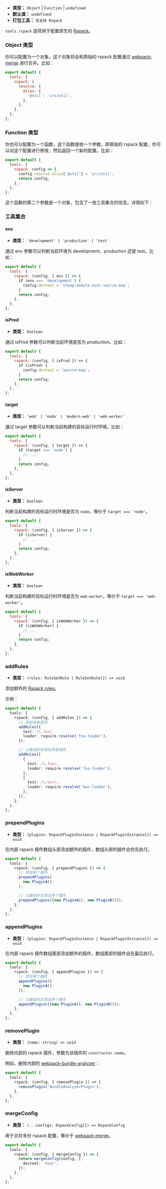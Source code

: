 - **类型：** `Object` | `Function` | `undefined`
- **默认值：** `undefined`
- **打包工具：** `仅支持 Rspack`

`tools.rspack` 选项用于配置原生的 [Rspack](https://www.rspack.dev/)。

### Object 类型

你可以配置为一个对象，这个对象将会和原始的 rspack 配置通过 [webpack-merge](https://github.com/survivejs/webpack-merge) 进行合并。比如：

```js
export default {
  tools: {
    rspack: {
      resolve: {
        alias: {
          '@util': 'src/util',
        },
      },
    },
  },
};
```

### Function 类型

你也可以配置为一个函数，这个函数接收一个参数，即原始的 rspack 配置，你可以对这个配置进行修改，然后返回一个新的配置。比如：

```js
export default {
  tools: {
    rspack: config => {
      config.resolve.alias['@util'] = 'src/util';
      return config;
    },
  },
};
```

这个函数的第二个参数是一个对象，包含了一些工具集合的信息。详情如下：

### 工具集合

#### env

- **类型：** `'development' | 'production' | 'test'`

通过 env 参数可以判断当前环境为 development、production 还是 test。比如：

```js
export default {
  tools: {
    rspack: (config, { env }) => {
      if (env === 'development') {
        config.devtool = 'cheap-module-eval-source-map';
      }
      return config;
    },
  },
};
```

#### isProd

- **类型：** `boolean`

通过 isProd 参数可以判断当前环境是否为 production。比如：

```js
export default {
  tools: {
    rspack: (config, { isProd }) => {
      if (isProd) {
        config.devtool = 'source-map';
      }
      return config;
    },
  },
};
```

#### target

- **类型：** `'web' | 'node' | 'modern-web' | 'web-worker'`

通过 target 参数可以判断当前构建的目标运行时环境。比如：

```js
export default {
  tools: {
    rspack: (config, { target }) => {
      if (target === 'node') {
        // ...
      }
      return config;
    },
  },
};
```

#### isServer

- **类型：** `boolean`

判断当前构建的目标运行时环境是否为 `node`，等价于 `target === 'node'`。

```js
export default {
  tools: {
    rspack: (config, { isServer }) => {
      if (isServer) {
        // ...
      }
      return config;
    },
  },
};
```

#### isWebWorker

- **类型：** `boolean`

判断当前构建的目标运行时环境是否为 `web-worker`，等价于 `target === 'web-worker'`。

```js
export default {
  tools: {
    rspack: (config, { isWebWorker }) => {
      if (isWebWorker) {
        // ...
      }
      return config;
    },
  },
};
```

### addRules

- **类型：** `(rules: RuleSetRule | RuleSetRule[]) => void`

添加额外的 [Rspack rules](https://www.rspack.dev/config/module.html#modulerules)。

示例：

```ts
export default {
  tools: {
    rspack: (config, { addRules }) => {
      // 添加单条规则
      addRules({
        test: /\.foo/,
        loader: require.resolve('foo-loader'),
      });

      // 以数组形式添加多条规则
      addRules([
        {
          test: /\.foo/,
          loader: require.resolve('foo-loader'),
        },
        {
          test: /\.bar/,
          loader: require.resolve('bar-loader'),
        },
      ]);
    },
  },
};
```

### prependPlugins

- **类型：** `(plugins: RspackPluginInstance | RspackPluginInstance[]) => void`

在内部 rspack 插件数组头部添加额外的插件，数组头部的插件会优先执行。

```ts
export default {
  tools: {
    rspack: (config, { prependPlugins }) => {
      // 添加单个插件
      prependPlugins(
        new PluginA(),
      );

      // 以数组形式添加多个插件
      prependPlugins([new PluginA(), new PluginB()]);
    },
  },
};
```

### appendPlugins

- **类型：** `(plugins: RspackPluginInstance | RspackPluginInstance[]) => void`

在内部 rspack 插件数组尾部添加额外的插件，数组尾部的插件会在最后执行。

```ts
export default {
  tools: {
    rspack: (config, { appendPlugins }) => {
      // 添加单个插件
      appendPlugins([
        new PluginA(),
      ]);

      // 以数组形式添加多个插件
      appendPlugins([new PluginA(), new PluginB()]);
    },
  },
};
```

### removePlugin

- **类型：** `(name: string) => void`

删除内部的 rspack 插件，参数为该插件的 `constructor.name`。

例如，删除内部的 [webpack-bundle-analyzer](https://github.com/webpack-contrib/webpack-bundle-analyzer)：

```ts
export default {
  tools: {
    rspack: (config, { removePlugin }) => {
      removePlugin('BundleAnalyzerPlugin');
    },
  },
};
```

### mergeConfig

- **类型：** `(...configs: RspackConfig[]) => RspackConfig`

用于合并多份 rspack 配置，等价于 [webpack-merge](https://github.com/survivejs/webpack-merge)。

```ts
export default {
  tools: {
    rspack: (config, { mergeConfig }) => {
      return mergeConfig(config, {
        devtool: 'eval',
      });
    },
  },
};
```
